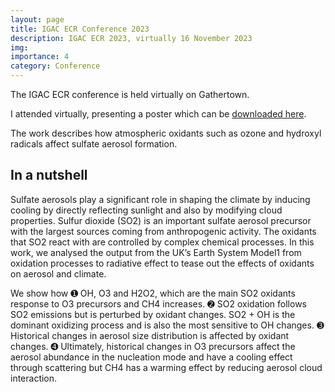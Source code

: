 ```yaml
---
layout: page
title: IGAC ECR Conference 2023
description: IGAC ECR 2023, virtually 16 November 2023
img:
importance: 4
category: Conference
---
```


The IGAC ECR conference is held virtually on Gathertown. 

I attended virtually, presenting a poster which can be [downloaded here](https://vichawans.github.io/assets/pdf/IGAC-ECR-poster-v1.1.pdf).

The work describes how atmospheric oxidants such as ozone and hydroxyl radicals affect sulfate aerosol formation.

## In a nutshell 
Sulfate aerosols play a significant role in shaping the climate
by inducing cooling by directly reflecting sunlight and also by
modifying cloud properties. Sulfur dioxide (SO2) is an important
sulfate aerosol precursor with the largest sources coming from
anthropogenic activity. The oxidants that SO2 react with are
controlled by complex chemical processes.
In this work, we analysed the output from the UK’s Earth
System Model1 from oxidation processes to radiative effect to
tease out the effects of oxidants on aerosol and climate.

We show how ➊ OH, O3 and H2O2, which are the main SO2
oxidants response to O3 precursors and CH4 increases. ➋ SO2
oxidation follows SO2 emissions but is perturbed by oxidant
changes. SO2 + OH is the dominant oxidizing process and is
also the most sensitive to OH changes.
➌ Historical changes in aerosol size distribution is affected
by oxidant changes. ➍ Ultimately, historical changes in O3
precursors affect the aerosol abundance in the nucleation mode
and have a cooling effect through scattering but CH4 has a
warming effect by reducing aerosol cloud interaction.
